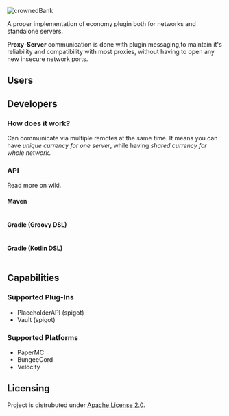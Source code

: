 
![crownedBank](https://user-images.githubusercontent.com/32541639/176990489-7ec08aab-1f3d-48ec-989e-d7d8122f50f9.png)

A proper implementation of economy plugin both for networks and standalone servers. 

**Proxy**-**Server** communication is done with plugin messaging,to maintain it's reliability and compatibility with most proxies,
without having to open any new insecure network ports. 

## Users

## Developers
### How does it work?
Can communicate via multiple remotes at the same time.
It means you can have *unique currency for one server*, while having *shared currency for whole network*.
### API
Read more on wiki.
#### Maven
```xml
```
#### Gradle (Groovy DSL)
```xml
```
#### Gradle (Kotlin DSL)
```xml
```

## Capabilities
### Supported Plug-Ins
- PlaceholderAPI (spigot)
- Vault (spigot)
### Supported Platforms
- PaperMC
- BungeeCord
- Velocity

## Licensing
Project is distrubuted under [Apache License 2.0](https://choosealicense.com/licenses/apache-2.0/#).
